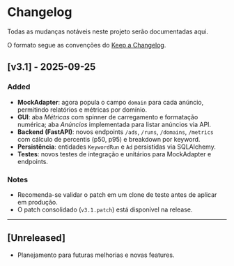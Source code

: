 # Changelog

Todas as mudanças notáveis neste projeto serão documentadas aqui.

O formato segue as convenções do [Keep a Changelog](https://keepachangelog.com/pt-BR/1.0.0/).

## [v3.1] - 2025-09-25
### Added
- **MockAdapter**: agora popula o campo `domain` para cada anúncio, permitindo relatórios e métricas por domínio.
- **GUI**: aba *Métricas* com spinner de carregamento e formatação numérica; aba *Anúncios* implementada para listar anúncios via API.
- **Backend (FastAPI)**: novos endpoints `/ads`, `/runs`, `/domains`, `/metrics` com cálculo de percentis (p50, p95) e breakdown por keyword.
- **Persistência**: entidades `KeywordRun` e `Ad` persistidas via SQLAlchemy.
- **Testes**: novos testes de integração e unitários para MockAdapter e endpoints.

### Notes
- Recomenda-se validar o patch em um clone de teste antes de aplicar em produção.
- O patch consolidado (`v3.1.patch`) está disponível na release.

---

## [Unreleased]
- Planejamento para futuras melhorias e novas features.
